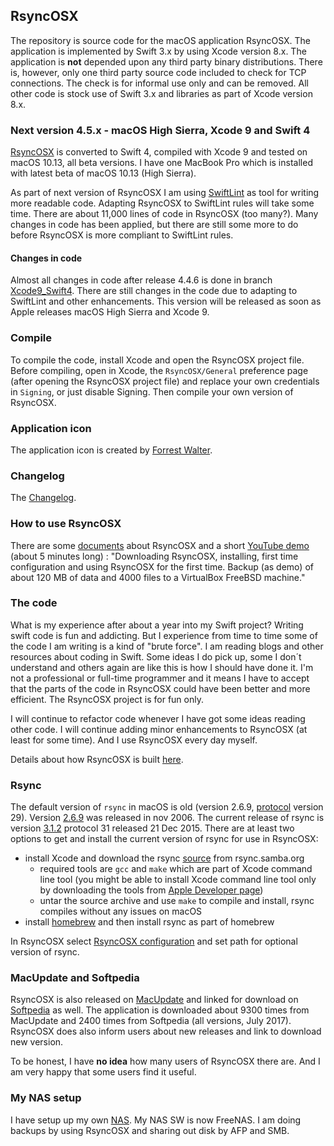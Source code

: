 ## RsyncOSX

The repository is source code for the macOS application RsyncOSX. The application is implemented by Swift 3.x by using Xcode version 8.x. The application is **not** depended upon any third party binary distributions. There is, however, only one third party source code included to check for TCP connections. The check is for informal use only and can be removed. All other code is stock use of Swift 3.x and libraries as part of Xcode version 8.x.

### Next version 4.5.x - macOS High Sierra, Xcode 9 and Swift 4

[RsyncOSX](https://github.com/rsyncOSX/RsyncOSX/tree/Xcode9_Swift4) is converted to Swift 4, compiled with Xcode 9 and tested on macOS 10.13, all beta versions. I have one MacBook Pro which is installed with latest beta of macOS 10.13 (High Sierra).

As part of next version of RsyncOSX I am using [SwiftLint](https://github.com/realm/SwiftLint) as tool for writing more readable code. Adapting RsyncOSX to SwiftLint rules will take some time. There are about 11,000 lines of code in RsyncOSX (too many?). Many changes in code has been applied, but there are still some more to do before RsyncOSX is more compliant to SwiftLint rules.

#### Changes in code

Almost all changes in code after release 4.4.6 is done in branch [Xcode9_Swift4](https://github.com/rsyncOSX/RsyncOSX/tree/Xcode9_Swift4). There are still changes in the code due to adapting to SwiftLint and other enhancements. This version will be released as soon as Apple releases macOS High Sierra and Xcode 9.

### Compile

To compile the code, install Xcode and open the RsyncOSX project file. Before compiling, open in Xcode, the `RsyncOSX/General` preference page (after opening the RsyncOSX project file) and replace your own credentials in `Signing`, or just disable Signing. Then compile your own version of RsyncOSX.

### Application icon

The application icon is created by [Forrest Walter](http://www.forrestwalter.com/).

### Changelog

The [Changelog](https://github.com/rsyncOSX/Documentation/blob/master/docs/Changelog.md).


### How to use RsyncOSX

There are some [documents](https://rsyncosx.github.io/Documentation/) about RsyncOSX and a short [YouTube demo](https://www.youtube.com/watch?v=ty1r7yvgExo) (about 5 minutes long) : "Downloading RsyncOSX, installing, first time configuration and using RsyncOSX for the first time. Backup (as demo) of about 120 MB of data and 4000 files to a VirtualBox FreeBSD machine."

### The code

What is my experience after about a year into my Swift project? Writing swift code is fun and addicting. But I experience from time to time some of the code I am writing is a kind of "brute force". I am reading blogs and other resources about coding in Swift. Some ideas I do pick up, some I don´t understand and others again are like this is how I should have done it. I'm not a professional or full-time programmer and it means I have to accept that the parts of the code in RsyncOSX could have been better and more efficient. The RsyncOSX project is for fun only.

I will continue to refactor code whenever I have got some ideas reading other code. I will continue adding minor enhancements to RsyncOSX (at least for some time). And I use RsyncOSX every day myself.

Details about how RsyncOSX is built [here](https://rsyncosx.github.io/Documentation/docs/source/source.html).

### Rsync

The default version of `rsync` in macOS is old (version 2.6.9, [protocol](https://rsync.samba.org/how-rsync-works.html) version 29). Version [2.6.9](https://download.samba.org/pub/rsync/src/rsync-2.6.9-NEWS) was released in nov 2006. The current release of rsync is version [3.1.2](https://download.samba.org/pub/rsync/src/rsync-3.1.2-NEWS) protocol 31 released 21 Dec 2015. There are at least two options to get and install the current version of rsync for use in RsyncOSX:

- install Xcode and download the rsync [source](https://rsync.samba.org/) from rsync.samba.org
	- required tools are `gcc` and `make` which are part of Xcode command line tool (you might be able to install Xcode command line tool only by downloading the tools from [Apple Developer page](https://developer.apple.com/))
	- untar the source archive and use `make` to compile and install, rsync compiles without any issues on macOS
- install [homebrew](https://en.wikipedia.org/wiki/Homebrew_(package_management_software)) and then install rsync as part of homebrew

In RsyncOSX select [RsyncOSX configuration](https://github.com/rsyncOSX/Documentation/blob/master/docs/UserConfiguration.md) and set path for optional version of rsync.

### MacUpdate and Softpedia

RsyncOSX is also released on [MacUpdate](https://www.macupdate.com/app/mac/56516/rsyncosx) and linked for download on [Softpedia](http://mac.softpedia.com/get/Internet-Utilities/RsyncOSX.shtml) as well. The application is downloaded about 9300 times from MacUpdate and 2400 times from Softpedia (all versions, July 2017). RsyncOSX does also inform users about new releases and link to download new version.

To be honest, I have **no idea** how many users of RsyncOSX there are. And I am very happy that some users find it useful.


### My NAS setup

I have setup up my own [NAS](https://github.com/rsyncOSX/Documentation/blob/master/docs/DIYNAS.md). My NAS SW is now FreeNAS. I am doing backups by using RsyncOSX and sharing out disk by AFP and SMB.
